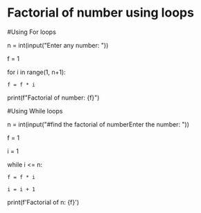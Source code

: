 # Factorial of number using loops
#Using For loops

n = int(input("Enter any number: "))

f = 1

for i in range(1, n+1):

    f = f * i

print(f"Factorial of number: {f}")


#Using While loops

n = int(input("#find the factorial of numberEnter the number: "))

f = 1

i = 1

while i <= n:

    f = f * i
    
    i = i + 1

print(f'Factorial of n: {f}')

